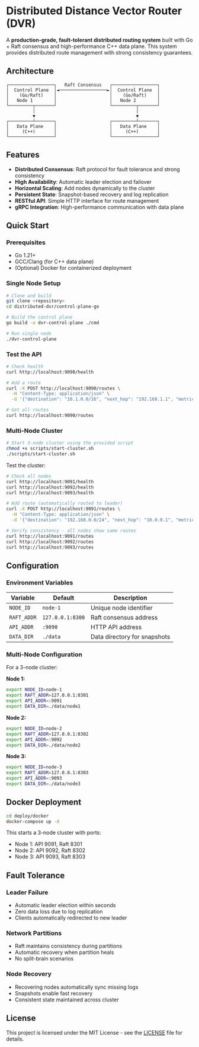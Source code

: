 # Distributed Distance Vector Router (DVR)

A **production-grade, fault-tolerant distributed routing system** built with Go + Raft consensus and high-performance C++ data plane. This system provides distributed route management with strong consistency guarantees.

## Architecture

```
┌─────────────────┐   Raft Consensus   ┌─────────────────┐
│  Control Plane  │◄──────────────────►│  Control Plane  │
│    (Go/Raft)    │                    │    (Go/Raft)    │
│   Node 1        │                    │   Node 2        │
└─────────┬───────┘                    └─────────┬───────┘
          │                                      │
          ▼                                      ▼
┌─────────┴───────┐                    ┌─────────┴───────┐
│   Data Plane    │                    │   Data Plane    │
│     (C++)       │                    │     (C++)       │
└─────────────────┘                    └─────────────────┘
```

##  Features

- **Distributed Consensus**: Raft protocol for fault tolerance and strong consistency
- **High Availability**: Automatic leader election and failover
- **Horizontal Scaling**: Add nodes dynamically to the cluster
- **Persistent State**: Snapshot-based recovery and log replication
- **RESTful API**: Simple HTTP interface for route management
- **gRPC Integration**: High-performance communication with data plane

## Quick Start

### Prerequisites

- Go 1.21+
- GCC/Clang (for C++ data plane)
- (Optional) Docker for containerized deployment

### Single Node Setup

```bash
# Clone and build
git clone <repository>
cd distributed-dvr/control-plane-go

# Build the control plane
go build -o dvr-control-plane ./cmd

# Run single node
./dvr-control-plane
```

### Test the API

```bash
# Check health
curl http://localhost:9090/health

# Add a route
curl -X POST http://localhost:9090/routes \
  -H "Content-Type: application/json" \
  -d '{"destination": "10.1.0.0/16", "next_hop": "192.168.1.1", "metric": 100}'

# Get all routes
curl http://localhost:9090/routes
```

### Multi-Node Cluster

```bash
# Start 3-node cluster using the provided script
chmod +x scripts/start-cluster.sh
./scripts/start-cluster.sh
```

Test the cluster:
```bash
# Check all nodes
curl http://localhost:9091/health
curl http://localhost:9092/health  
curl http://localhost:9093/health

# Add route (automatically routed to leader)
curl -X POST http://localhost:9091/routes \
  -H "Content-Type: application/json" \
  -d '{"destination": "192.168.0.0/24", "next_hop": "10.0.0.1", "metric": 50}'

# Verify consistency - all nodes show same routes
curl http://localhost:9091/routes
curl http://localhost:9092/routes
curl http://localhost:9093/routes
```

## Configuration

### Environment Variables

| Variable | Default | Description |
|----------|---------|-------------|
| `NODE_ID` | `node-1` | Unique node identifier |
| `RAFT_ADDR` | `127.0.0.1:8300` | Raft consensus address |
| `API_ADDR` | `:9090` | HTTP API address |
| `DATA_DIR` | `./data` | Data directory for snapshots |

### Multi-Node Configuration

For a 3-node cluster:

**Node 1:**
```bash
export NODE_ID=node-1
export RAFT_ADDR=127.0.0.1:8301
export API_ADDR=:9091
export DATA_DIR=./data/node1
```

**Node 2:**
```bash
export NODE_ID=node-2  
export RAFT_ADDR=127.0.0.1:8302
export API_ADDR=:9092
export DATA_DIR=./data/node2
```

**Node 3:**
```bash
export NODE_ID=node-3
export RAFT_ADDR=127.0.0.1:8303
export API_ADDR=:9093
export DATA_DIR=./data/node3
```

## Docker Deployment

```bash
cd deploy/docker
docker-compose up -d
```

This starts a 3-node cluster with ports:
- Node 1: API 9091, Raft 8301
- Node 2: API 9092, Raft 8302  
- Node 3: API 9093, Raft 8303



## Fault Tolerance

### Leader Failure
- Automatic leader election within seconds
- Zero data loss due to log replication
- Clients automatically redirected to new leader

### Network Partitions
- Raft maintains consistency during partitions
- Automatic recovery when partition heals
- No split-brain scenarios

### Node Recovery
- Recovering nodes automatically sync missing logs
- Snapshots enable fast recovery
- Consistent state maintained across cluster



## License

This project is licensed under the MIT License - see the [LICENSE](LICENSE) file for details.




